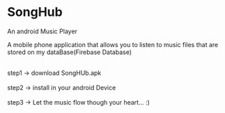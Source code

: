 # SongHub
An android Music Player

A mobile phone application that allows you to listen to music files that are stored on my dataBase(Firebase Database)

<br>step1 -> download SongHUb.apk <br/>
<br>step2 -> install in your android Device <br/>
<br>step3 -> Let the music flow though your heart... :) <br/>
